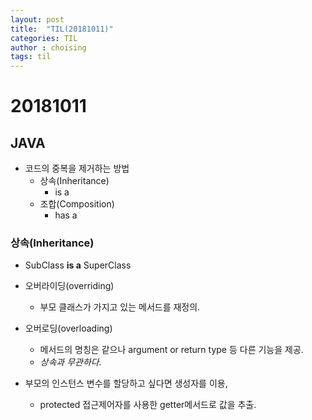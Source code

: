 ```yaml
---
layout: post
title:  "TIL(20181011)"
categories: TIL
author : choising
tags: til
---
```


# 20181011

## JAVA

- 코드의 중복을 제거하는 방법
    - 상속(Inheritance)
        - is a
    - 조합(Composition)
        - has a

### 상속(Inheritance)

- SubClass **is a** SuperClass

- 오버라이딩(overriding)
    - 부모 클래스가 가지고 있는 메서드를 재정의.

- 오버로딩(overloading)
    - 메서드의 명칭은 같으나 argument or return type 등 다른 기능을 제공.
    - *상속과 무관하다.*

- 부모의 인스턴스 변수를 할당하고 싶다면 생성자를 이용,
    - protected 접근제어자를 사용한 getter메서드로 값을 추출.

